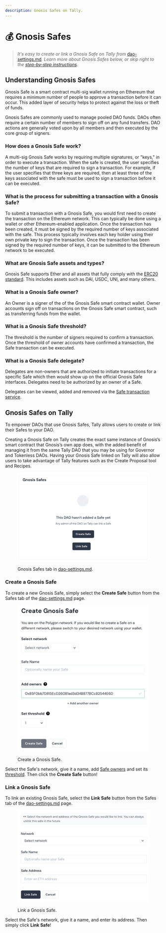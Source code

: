 ```yaml
---
description: Gnosis Safes on Tally.
---
```


# 💰 Gnosis Safes

> _It's easy to create or link a Gnosis Safe on Tally from_ [dao-settings.md](dao-settings.md "mention")_. Learn more about Gnosis Safes below, or skip right to the_ [_step-by-step instructions_](gnosis-safe.md#tally)_._

## Understanding Gnosis Safes <a href="#what" id="what"></a>

Gnosis Safe is a smart contract multi-sig wallet running on Ethereum that requires a minimum number of people to approve a transaction before it can occur. This added layer of security helps to protect against the loss or theft of funds.

Gnosis Safes are commonly used to manage pooled DAO funds. DAOs often require a certain number of members to sign off on any fund transfers. DAO actions are generally voted upon by all members and then executed by the core group of signers.

### How does a Gnosis Safe work? <a href="#how" id="how"></a>

A multi-sig Gnosis Safe works by requiring multiple signatures, or "keys," in order to execute a transaction. When the safe is created, the user specifies the number of keys that are required to sign a transaction. For example, if the user specifies that three keys are required, then at least three of the keys associated with the safe must be used to sign a transaction before it can be executed.

### What is the process for submitting a transaction with a Gnosis Safe? <a href="#transaction" id="transaction"></a>

To submit a transaction with a Gnosis Safe, you would first need to create the transaction on the Ethereum network. This can typically be done using a wallet or other Ethereum-enabled application. Once the transaction has been created, it must be signed by the required number of keys associated with the safe. This process typically involves each key holder using their own private key to sign the transaction. Once the transaction has been signed by the required number of keys, it can be submitted to the Ethereum network to be executed.

### What are Gnosis Safe assets and types? <a href="#types" id="types"></a>

Gnosis Safe supports Ether and all assets that fully comply with the [ERC20 standard](https://eips.ethereum.org/EIPS/eip-20). This includes assets such as DAI, USDC, UNI, and many others.

### What is a Gnosis Safe owner? <a href="#owner" id="owner"></a>

An Owner is a signer of the of the Gnosis Safe smart contract wallet. Owner accounts sign off on transactions on the Gnosis Safe smart contract, such as transferring funds from the wallet.

### What is a Gnosis Safe threshold? <a href="#threshold" id="threshold"></a>

The threshold is the number of signers required to confirm a transaction. Once the threshold of owner accounts have confirmed a transaction, the Safe transaction can be executed.

### What is a Gnosis Safe delegate? <a href="#delegate" id="delegate"></a>

Delegates are non-owners that are authorized to initiate transactions for a specific Safe which then would show up on the official Gnosis Safe interfaces. Delegates need to be authorized by an owner of a Safe.

Delegates can be viewed, added and removed via the [Safe transaction service](https://safe-docs.dev.gnosisdev.com/safe/docs/services\_transactions).

## Gnosis Safes on Tally <a href="#tally" id="tally"></a>

To empower DAOs that use Gnosis Safes, Tally allows users to create or link their Safes to your DAO.

Creating a Gnosis Safe on Tally creates the exact same instance of Gnosis’s smart contract that Gnosis’s own app does, with the added benefit of managing it from the same Tally DAO that you may be using for Governor and Tokenless DAOs. Having your Gnosis Safe linked on Tally will also allow users to take advantage of Tally features such as the Create Proposal tool and Recipes.

<figure><img src="../../.gitbook/assets/CleanShot 2023-02-22 at 20.33.18@2x.png" alt=""><figcaption><p>Gnosis Safes tab in <a data-mention href="dao-settings.md">dao-settings.md</a>.</p></figcaption></figure>

### Create a Gnosis Safe

To create a new Gnosis Safe, simply select the **Create Safe** button from the Safes tab of the [dao-settings.md](dao-settings.md "mention") page.

<figure><img src="../../.gitbook/assets/CleanShot 2023-02-22 at 20.40.12@2x.png" alt=""><figcaption><p>Create a Gnosis Safe.</p></figcaption></figure>

Select the Safe's network, give it a name, add [Safe owners](gnosis-safe.md#owner) and set its [threshold](gnosis-safe.md#threshold). Then click the **Create Safe** button!

### Link a Gnosis Safe

To link an existing Gnosis Safe, select the **Link Safe** button from the Safes tab of the [dao-settings.md](dao-settings.md "mention") page.

<figure><img src="../../.gitbook/assets/CleanShot 2023-02-22 at 20.35.55@2x.png" alt=""><figcaption><p>Link a Gnosis Safe.</p></figcaption></figure>

Select the Safe's network, give it a name, and enter its address. Then simply click **Link Safe**!
